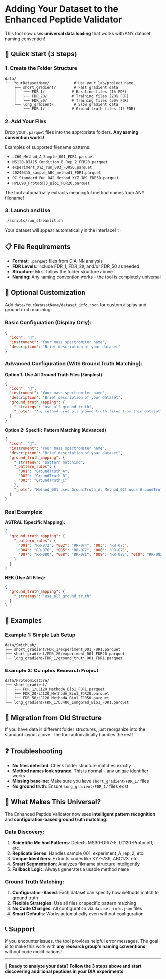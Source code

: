 # Adding Your Dataset to the Enhanced Peptide Validator

This tool now uses **universal data loading** that works with ANY dataset naming convention! 

## 🚀 Quick Start (3 Steps)

### 1. Create the Folder Structure
```
data/
└── YourDatasetName/           # Use your lab/project name
    ├── short_gradient/        # Fast gradient data
    │   ├── FDR_1/            # Baseline files (1% FDR)
    │   ├── FDR_20/           # Training files (20% FDR)  
    │   └── FDR_50/           # Training files (50% FDR)
    └── long_gradient/         # Slow gradient data
        └── FDR_1/            # Ground truth files (1% FDR)
```

### 2. Add Your Files
Drop your `.parquet` files into the appropriate folders. **Any naming convention works!**

Examples of supported filename patterns:
- `LC60_Method_A_Sample_001_FDR1.parquet`
- `MS120-DIA15_Condition_B_Rep_2_FDR20.parquet`
- `experiment_XYZ_run_003_FDR50.parquet`  
- `20240315_sample_ABC_method1_FDR1.parquet`
- `QC_Standard_Run_042_Method_XYZ-789_FDR50.parquet`
- `HPLC90_Protocol3_Bio1_FDR20.parquet`

The tool automatically extracts meaningful method names from ANY filename!

### 3. Launch and Use
```bash
./scripts/run_streamlit.sh
```

Your dataset will appear automatically in the interface! ✨

## 📋 File Requirements

- **Format**: `.parquet` files from DIA-NN analysis
- **FDR Levels**: Include FDR_1, FDR_20, and/or FDR_50 as needed
- **Structure**: Must follow the folder structure above
- **Naming**: Any naming convention works - the tool is completely universal

## 🎨 Optional Customization

Add `data/YourDatasetName/dataset_info.json` for custom display and ground truth matching:

### Basic Configuration (Display Only):
```json
{
  "icon": "🔬",
  "instrument": "Your mass spectrometer name",
  "description": "Brief description of your dataset"
}
```

### Advanced Configuration (With Ground Truth Matching):

**Option 1: Use All Ground Truth Files (Simplest)**
```json
{
  "icon": "🔬",
  "instrument": "Your mass spectrometer name", 
  "description": "Brief description of your dataset",
  "ground_truth_mapping": {
    "_strategy": "use_all_ground_truth",
    "_note": "Any method uses all ground truth files from this dataset"
  }
}
```

**Option 2: Specific Pattern Matching (Advanced)**
```json
{
  "icon": "🔬",
  "instrument": "Your mass spectrometer name",
  "description": "Brief description of your dataset", 
  "ground_truth_mapping": {
    "_strategy": "pattern_matching",
    "_pattern_rules": {
      "001": "GroundTruth_A",
      "002": "GroundTruth_B",
      "003": "GroundTruth_C"
    },
    "_note": "Method_001 uses GroundTruth_A, Method_002 uses GroundTruth_B, etc."
  }
}
```

### Real Examples:

**ASTRAL (Specific Mapping):**
```json
{
  "ground_truth_mapping": {
    "_pattern_rules": {
      "001": "RR-073", "002": "RR-074", "003": "RR-075",
      "004": "RR-076", "005": "RR-077", "006": "RR-078", 
      "007": "RR-080", "008": "RR-081", "009": "RR-082", "010": "RR-082"
    }
  }
}
```

**HEK (Use All Files):**
```json
{
  "ground_truth_mapping": {
    "_strategy": "use_all_ground_truth"
  }
}
```

## 🧪 Examples

### Example 1: Simple Lab Setup
```
data/SmithLab/
├── short_gradient/FDR_1/experiment_001_FDR1.parquet
├── short_gradient/FDR_20/experiment_001_FDR20.parquet  
└── long_gradient/FDR_1/ground_truth_001_FDR1.parquet
```

### Example 2: Complex Research Project
```
data/ProteomicsCore/
├── short_gradient/
│   ├── FDR_1/LC120_MethodA_Bio1_FDR1.parquet
│   ├── FDR_20/LC120_MethodA_Bio1_FDR20.parquet
│   └── FDR_50/LC120_MethodA_Bio1_FDR50.parquet
└── long_gradient/FDR_1/LC480_LongGrad_Bio1_FDR1.parquet
```

## 🔄 Migration from Old Structure

If you have data in different folder structures, just reorganize into the standard layout above. The tool automatically handles the rest!

## ❓ Troubleshooting

- **No files detected**: Check folder structure matches exactly
- **Method names look strange**: This is normal - any unique identifier works
- **Missing baseline**: Make sure you have `short_gradient/FDR_1/` files
- **No ground truth**: Ensure `long_gradient/FDR_1/` files exist

## 🎯 What Makes This Universal?

The Enhanced Peptide Validator now uses **intelligent pattern recognition** and **configuration-based ground truth matching**:

### Data Discovery:
1. **Scientific Method Patterns**: Detects MS30-DIA7-5, LC120-Protocol1, etc.
2. **Replicate Series**: Handles sample_001, experiment_A_rep_2, etc.  
3. **Unique Identifiers**: Extracts codes like XYZ-789, ABC123, etc.
4. **Smart Segmentation**: Analyzes filename structure intelligently
5. **Fallback Logic**: Always generates a usable method name

### Ground Truth Matching:
1. **Configuration-Based**: Each dataset can specify how methods match to ground truth
2. **Flexible Strategies**: Use all files or specific pattern matching
3. **No Code Changes**: All configuration via `dataset_info.json` files
4. **Smart Defaults**: Works automatically even without configuration

## 📞 Support

If you encounter issues, the tool provides helpful error messages. The goal is to make this work with **any research group's naming conventions** without code modifications!

---

**🎉 Ready to analyze your data? Follow the 3 steps above and start discovering additional peptides in your DIA experiments!**